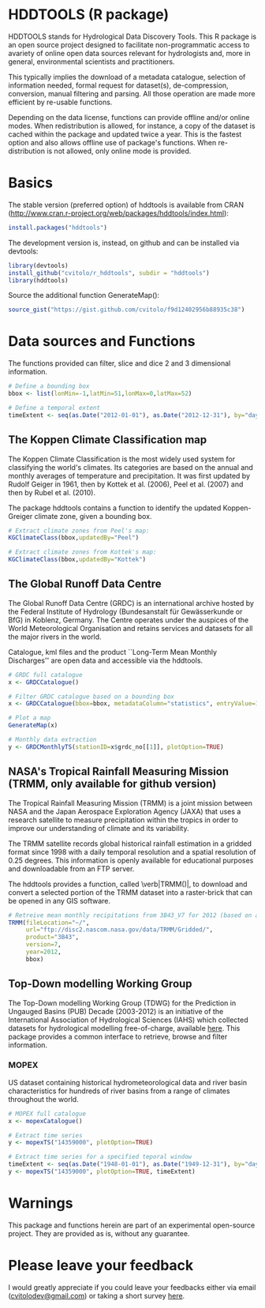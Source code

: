 HDDTOOLS (R package)
=============================================

HDDTOOLS stands for Hydrological Data Discovery Tools. This R package is an open source project designed to facilitate non-programmatic access to avariety of online open data sources relevant for hydrologists and, more in general, environmental scientists and practitioners. 

This typically implies the download of a metadata catalogue, selection of information needed, formal request for dataset(s), de-compression, conversion, manual filtering and parsing. All those operation are made more efficient by re-usable functions. 

Depending on the data license, functions can provide offline and/or online modes. When redistribution is allowed, for instance, a copy of the dataset is cached within the package and updated twice a year. This is the fastest option and also allows offline use of package's functions. When re-distribution is not allowed, only online mode is provided.

# Basics
The stable version (preferred option) of hddtools is available from CRAN (http://www.cran.r-project.org/web/packages/hddtools/index.html):

```R
install.packages("hddtools")
```

The development version is, instead, on github and can be installed via devtools:

```R
library(devtools)
install_github("cvitolo/r_hddtools", subdir = "hddtools")
library(hddtools)
```

Source the additional function GenerateMap():
```R
source_gist("https://gist.github.com/cvitolo/f9d12402956b88935c38")
```

# Data sources and Functions

The functions provided can filter, slice and dice 2 and 3 dimensional information. 

```R
# Define a bounding box
bbox <- list(lonMin=-1,latMin=51,lonMax=0,latMax=52)

# Define a temporal extent
timeExtent <- seq(as.Date("2012-01-01"), as.Date("2012-12-31"), by="days")
```

## The Koppen Climate Classification map
The Koppen Climate Classification is the most widely used system for classifying the world's climates. Its categories are based on the annual and monthly averages of temperature and precipitation. It was first updated by Rudolf Geiger in 1961, then by Kottek et al. (2006), Peel et al. (2007) and then by Rubel et al. (2010). 

The package hddtools contains a function to identify the updated Koppen-Greiger climate zone, given a bounding box.

```R
# Extract climate zones from Peel's map:
KGClimateClass(bbox,updatedBy="Peel")

# Extract climate zones from Kottek's map:
KGClimateClass(bbox,updatedBy="Kottek")
```

## The Global Runoff Data Centre
The Global Runoff Data Centre (GRDC) is an international archive hosted by the Federal Institute of Hydrology (Bundesanstalt für Gewässerkunde or BfG) in Koblenz, Germany. The Centre operates under the auspices of the World Meteorological Organisation and retains services and datasets for all the major rivers in the world.

Catalogue, kml files and the product ``Long-Term Mean Monthly Discharges'' are open data and accessible via the hddtools.

```R
# GRDC full catalogue
x <- GRDCCatalogue()

# Filter GRDC catalogue based on a bounding box
x <- GRDCCatalogue(bbox=bbox, metadataColumn="statistics", entryValue=1)

# Plot a map
GenerateMap(x)

# Monthly data extraction
y <- GRDCMonthlyTS(stationID=x$grdc_no[[1]], plotOption=TRUE)
```

## NASA's Tropical Rainfall Measuring Mission (TRMM, only available for github version)
The Tropical Rainfall Measuring Mission (TRMM) is a joint mission between NASA and the Japan Aerospace Exploration Agency (JAXA) that uses a research satellite to measure precipitation within the tropics in order to improve our understanding of climate and its variability.

The TRMM satellite records global historical rainfall estimation in a gridded format since 1998 with a daily temporal resolution and a spatial resolution of 0.25 degrees. This information is openly available for educational purposes and downloadable from an FTP server.

The hddtools provides a function, called \verb|TRMM()|, to download and convert a selected portion of the TRMM dataset into a raster-brick that can be opened in any GIS software.

```R
# Retreive mean monthly recipitations from 3B43_V7 for 2012 (based on a bounding box)
TRMM(fileLocation="~/",
     url="ftp://disc2.nascom.nasa.gov/data/TRMM/Gridded/",
     product="3B43",
     version=7,
     year=2012,
     bbox)
```

## Top-Down modelling Working Group 
The Top-Down modelling Working Group (TDWG) for the Prediction in Ungauged Basins (PUB) Decade (2003-2012) is an initiative of the International Association of Hydrological Sciences (IAHS) which collected datasets for hydrological modelling free-of-charge, available [here](http://tdwg.catchment.org/datasets.html). This package provides a common interface to retrieve, browse and filter information.

### MOPEX
US dataset containing historical hydrometeorological data and river basin characteristics for hundreds of river basins from a range of climates throughout the world. 

```R
# MOPEX full catalogue
x <- mopexCatalogue()

# Extract time series 
y <- mopexTS("14359000", plotOption=TRUE)

# Extract time series for a specified teporal window
timeExtent <- seq(as.Date("1948-01-01"), as.Date("1949-12-31"), by="days")
y <- mopexTS("14359000", plotOption=TRUE, timeExtent)
```

# Warnings
This package and functions herein are part of an experimental open-source project. They are provided as is, without any guarantee.

# Please leave your feedback
I would greatly appreciate if you could leave your feedbacks either via email (cvitolodev@gmail.com) or taking a short survey [here](https://www.surveymonkey.com/s/QQ568FT).
